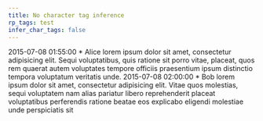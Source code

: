 ```yaml
---
title: No character tag inference
rp_tags: test
infer_char_tags: false
---
```


2015-07-08 01:55:00	 *	Alice lorem ipsum dolor sit amet, consectetur adipisicing elit. Sequi voluptatibus, quis ratione sit porro vitae, placeat, quos rem quaerat autem voluptates tempore officiis praesentium ipsum distinctio tempora voluptatum veritatis unde.
2015-07-08 02:00:00	 *	Bob lorem ipsum dolor sit amet, consectetur adipisicing elit. Vitae quos molestias, sequi voluptatem nam alias pariatur libero reprehenderit placeat voluptatibus perferendis ratione beatae eos explicabo eligendi molestiae unde perspiciatis sit